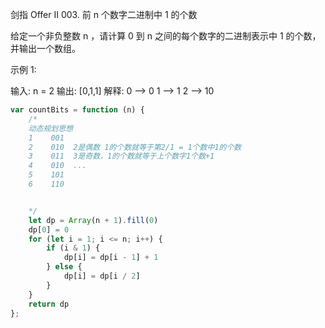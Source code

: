 剑指 Offer II 003. 前 n 个数字二进制中 1 的个数

给定一个非负整数 n ，请计算 0 到 n 之间的每个数字的二进制表示中 1 的个数，并输出一个数组。

 

示例 1:

输入: n = 2
输出: [0,1,1]
解释: 
0 --> 0
1 --> 1
2 --> 10
```js
var countBits = function (n) {
    /*
    动态规划思想
    1    001  
    2    010  2是偶数 1的个数就等于第2/1 = 1个数中1的个数 
    3    011  3是奇数，1的个数就等于上个数字1个数+1
    4    010  ...
    5    101
    6    110


    */
    let dp = Array(n + 1).fill(0)
    dp[0] = 0
    for (let i = 1; i <= n; i++) {
        if (i & 1) {
            dp[i] = dp[i - 1] + 1
        } else {
            dp[i] = dp[i / 2]
        }
    }
    return dp
};
```